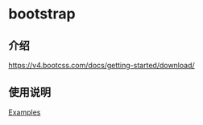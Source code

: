 # bootstrap

## 介绍

https://v4.bootcss.com/docs/getting-started/download/

## 使用说明

[Examples](https://github.com/twbs/bootstrap/releases/download/v4.5.0/bootstrap-4.5.0-examples.zip)